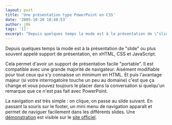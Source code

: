 ```yaml
---
layout: post
title: 'Une présentation type PowerPoint en CSS'
date: '2005-10-20 10:48:53'
author: j0k
tags: '[]'
excerpt: "Depuis quelques temps la mode est à la présentation de \"slide\" ou plus souvent appelé support de présentation, en xHTML, CSS et JavaScript.     \nCela permet d'avoir un support de présentation facile \"portable\". Il est compatible avec une grande majorité de navigateur. Aisément modifiable pour tout ceux qui s'y connaisse un minimum en HTML. Et puis l'avantage      …"
---
```


Depuis quelques temps la mode est à la présentation de "slide" ou plus souvent appelé support de présentation, en xHTML, CSS et JavaScript.

Cela permet d'avoir un support de présentation facile "portable". Il est compatible avec une grande majorité de navigateur. Aisément modifiable pour tout ceux qui s'y connaisse un minimum en HTML. Et puis l'avantage majeur (si votre interrogatoire touche un peu au domaine) c'est que ça change et vous pouvez toujours le placer dans la conversation si quelqu'un remarque que ce n'est pas fait avec PowerPoint.

La navigation est très simple : on clique, on passe au slide suivant. En passant la souris sur le footer, un mini menu de navigation apparaît et permet de naviguer facilement dans les différents slides.   Une [démonstration](http://www.meyerweb.com/eric/tools/s5/s5-intro.html) est visible sur le [site officiel](http://www.meyerweb.com/eric/tools/s5/).
